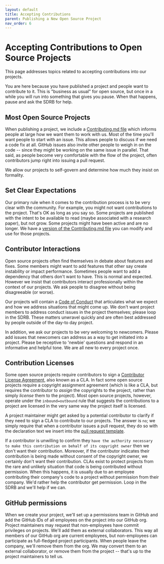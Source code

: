 ```yaml
---
layout: default
title: Accepting Contributions
parent: Publishing a New Open Source Project
nav_order: 6
---
```


# Accepting Contributions to Open Source Projects

This page addresses topics related to accepting contributions into our projects.

You are here because you have published a project and people want to contribute to it. This is "business as usual" for open source, but once in a while you will run into something that gives you pause. When that happens, pause and ask the SDRB for help.

## Most Open Source Projects

When publishing a project, we include a [Contributing.md file](../publishing/publishing-template/Contributing.md) which informs people at large how we want them to work with us. Most of the time you'll want people to start with an issue. This allows people to discuss if we need a code fix at all. GitHub issues also invite other people to weigh in on the code -- since they might be working on the same issue in parallel. That said, as people become very comfortable with the flow of the project, often contributors jump right into issuing a pull request.

We allow our projects to self-govern and determine how much they insist on formality.

## Set Clear Expectations

Our primary rule when it comes to the contribution process is to be very clear with the community. For example, you might not want contributions to the project. That's OK as long as you say so. Some projects are published with the intent to be available to read (maybe associated with a research paper), but not grow. Some projects might have been active and are no longer. We have a [version of the Contributing.md file](../publishing/publishing-template/contributing-static.md) you can modify and use for those projects.

## Contributor Interactions

Open source projects often find themselves in debate about features and fixes. Some members might want to add features that other say create instability or impact performance. Sometimes people want to add a dependency that others don't want to have. This is normal and expected. However we insist that contributors interact professionally within the context of our projects. We ask people to disagree without being disagreeable (or worse).

Our projects will contain a [Code of Conduct](../publishing/publishing-template/Code-of-Conduct.md) that articulates what we expect and how we address situations that might come up. We don't want project members to address conduct issues in the project themselves; please loop in the SDRB. These matters unwravel quickly and are often best addressed by people outside of the day-to day project.

In addition, we ask our projects to be very welcoming to newcomers. Please add issues that newcomers can address as a way to get initiated into a project. Please be receptive to 'newbie' questions and respond in an informative and helpful tone. We are all new to every project once.

## Contribution Licenses

Some open source projects require contributors to sign a [Contributor License Agreement](../resources/what-is-cla.md), also known as a CLA. In fact some open source projects require a copyright assignment agreement (which is like a CLA, but requires the contributor to _assign_ the copyrights to the project, rather than simply _license_ them to the project). Most open source projects, however, operate under the `inbound=outbound` rule that suggests the contributions to a project are licensed in the very same way the project itself is licensed.

A project maintainer might get asked by a potential contributor to clarify if they need to sign a CLA to contribute to our projects. The answer is `no`; we simply require that when a contributor issues a pull request, they do so with the declaration text we insert into the [pull request template](../publishing/publishing-template/PULL_REQUEST_TEMPLATE.md).

If a contributor is unwilling to confirm they `have the authority necessary to make this contribution on behalf of its copyright owner` then we don't want their contribution. Moreover, if the contributor indicates their contribution is being made without consent of the copyright owner, we certainly don't want their contribution. CLAs exist to protect projects from the rare and unlikely situation that code is being contributed without permission. When this happens, it is usually due to an employee contributing their company's code to a project without permission from their company. We'd rather help the contributor get permission. Loop in the SDRB and we'll help if we can.

## GitHub permissions

When we create your project, we'll set up a permissions team in GitHub and add the GitHub IDs of all employees on the project into our GitHub org. Project maintainers may request that non-employees have commit privileges on projects. We'll add them as external collaborators. This way all members of our GitHub org are current employees, but non-employees can participate as full-fledged project participants. When people leave the company, we'll remove them from the org. We may convert them to an external collaborator, or remove them from the project -- that's up to the project maintainers to tell us.
